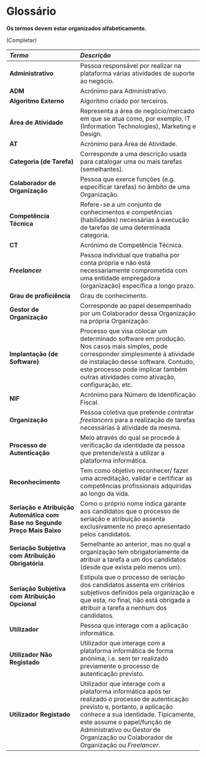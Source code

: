 # Glossário

**Os termos devem estar organizados alfabeticamente.**

(Completar)

| **_Termo_**                   	| **_Descrição_**                                           |                                       
|:------------------------|:----------------------------------------------------------------|
| **Administrativo** | Pessoa responsável por realizar na plataforma várias atividades de suporte ao negócio.|
| **ADM** | Acrónimo para Administrativo.|
| **Algoritmo Externo** | Algoritmo criado por terceiros.|
| **Área de Atividade**| Representa a área de negócio/mercado em que se atua como, por exemplo, IT (Information Technologies), Marketing e Design. |
| **AT** | Acrónimo para Área de Atividade. |
| **Categoria (de Tarefa)** | Corresponde a uma descrição usada para catalogar uma ou mais tarefas (semelhantes).|
| **Colaborador de Organização**| Pessoa que exerce funções (e.g. especificar tarefas) no âmbito de uma Organização. |
| **Competência Técnica**| Refere-se a um conjunto de conhecimentos e competências (habilidades) necessárias à execução de tarefas de uma determinada categoria.|
| **CT**|Acrónimo de Competência Técnica. |
| **_Freelancer_** | Pessoa individual que trabalha por conta própria e não está necessariamente comprometida com uma entidade empregadora (organização) específica a longo prazo.|
| **Grau de proficiência** | Grau de conhecimento.|
| **Gestor de Organização**| Corresponde ao papel desempenhado por um Colaborador dessa Organização na própria Organização.|
| **Implantação (de Software)**| Processo que visa colocar um determinado software em produção. Nos casos mais simples, pode corresponder simplesmente à atividade de instalação desse software. Contudo, este processo pode implicar também outras atividades como ativação, configuração, etc.  |
| **NIF**| Acrónimo para Número de Identificação Fiscal. |
| **Organização** | Pessoa coletiva que pretende contratar _freelancers_ para a realização de tarefas necessárias à atividade da mesma.|
| **Processo de Autenticação** | Meio através do qual se procede à verificação da identidade da pessoa que pretende/está a utilizar a plataforma informática.|
| **Reconhecimento** | Tem como objetivo reconhecer/ fazer uma acreditação, validar e certificar as competências profissionais adquiridas ao longo da vida.|
| **Seriação e Atribuição Automática com Base no Segundo Preço Mais Baixo**|Como o próprio nome indica garante aos candidatos que o processo de seriação e atribuição assenta exclusivamente no preço apresentado pelos candidatos.|
| **Seriação Subjetiva com Atribuição Obrigatória**|Semelhante ao anterior, mas no qual a organização tem obrigatoriamente de atribuir a tarefa a um dos candidatos (desde que exista pelo menos um).|
| **Seriação Subjetiva com Atribuição Opcional**|Estipula que o processo de seriação dos candidatos assenta em critérios subjetivos definidos pela organização e que esta, no final, não está obrigada a atribuir a tarefa a nenhum dos candidatos.|
| **Utilizador** | Pessoa que interage com a aplicação informática.|
| **Utilizador Não Registado** | Utilizador que interage com a plataforma informática de forma anónima, i.e. sem ter realizado previamente o processo de autenticação previsto.|
| **Utilizador Registado** | Utilizador que interage com a plataforma informática após ter realizado o processo de autenticação previsto e, portanto, a aplicação conhece a sua identidade. Tipicamente, este assume o papel/função de Administrativo ou Gestor de Organização ou Colaborador de Organização ou _Freelancer_.|
